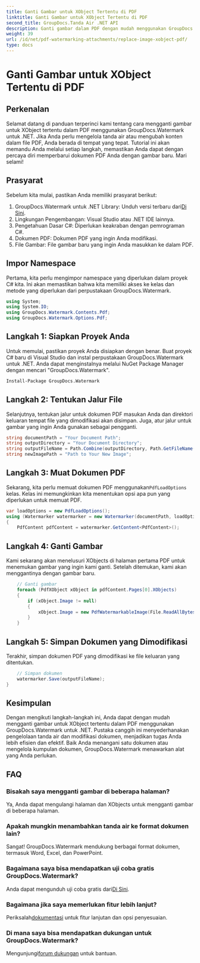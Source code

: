 ```yaml
---
title: Ganti Gambar untuk XObject Tertentu di PDF
linktitle: Ganti Gambar untuk XObject Tertentu di PDF
second_title: GroupDocs.Tanda Air .NET API
description: Ganti gambar dalam PDF dengan mudah menggunakan GroupDocs.Watermark untuk .NET dengan panduan langkah demi langkah ini. Sempurna untuk mengelola konten PDF secara efisien.
weight: 39
url: /id/net/pdf-watermarking-attachments/replace-image-xobject-pdf/
type: docs
---
```

# Ganti Gambar untuk XObject Tertentu di PDF

## Perkenalan
Selamat datang di panduan terperinci kami tentang cara mengganti gambar untuk XObject tertentu dalam PDF menggunakan GroupDocs.Watermark untuk .NET. Jika Anda perlu mengelola tanda air atau mengubah konten dalam file PDF, Anda berada di tempat yang tepat. Tutorial ini akan memandu Anda melalui setiap langkah, memastikan Anda dapat dengan percaya diri memperbarui dokumen PDF Anda dengan gambar baru. Mari selami!
## Prasyarat
Sebelum kita mulai, pastikan Anda memiliki prasyarat berikut:
1.  GroupDocs.Watermark untuk .NET Library: Unduh versi terbaru dari[Di Sini](https://releases.groupdocs.com/Watermark/net/).
2. Lingkungan Pengembangan: Visual Studio atau .NET IDE lainnya.
3. Pengetahuan Dasar C#: Diperlukan keakraban dengan pemrograman C#.
4. Dokumen PDF: Dokumen PDF yang ingin Anda modifikasi.
5. File Gambar: File gambar baru yang ingin Anda masukkan ke dalam PDF.

## Impor Namespace
Pertama, kita perlu mengimpor namespace yang diperlukan dalam proyek C# kita. Ini akan memastikan bahwa kita memiliki akses ke kelas dan metode yang diperlukan dari perpustakaan GroupDocs.Watermark.
```csharp
using System;
using System.IO;
using GroupDocs.Watermark.Contents.Pdf;
using GroupDocs.Watermark.Options.Pdf;
```
## Langkah 1: Siapkan Proyek Anda
Untuk memulai, pastikan proyek Anda disiapkan dengan benar. Buat proyek C# baru di Visual Studio dan instal perpustakaan GroupDocs.Watermark untuk .NET. Anda dapat menginstalnya melalui NuGet Package Manager dengan mencari "GroupDocs.Watermark".
```sh
Install-Package GroupDocs.Watermark
```
## Langkah 2: Tentukan Jalur File
Selanjutnya, tentukan jalur untuk dokumen PDF masukan Anda dan direktori keluaran tempat file yang dimodifikasi akan disimpan. Juga, atur jalur untuk gambar yang ingin Anda gunakan sebagai pengganti.
```csharp
string documentPath = "Your Document Path";
string outputDirectory = "Your Document Directory";
string outputFileName = Path.Combine(outputDirectory, Path.GetFileName(documentPath));
string newImagePath = "Path to Your New Image";
```
## Langkah 3: Muat Dokumen PDF
 Sekarang, kita perlu memuat dokumen PDF menggunakan`PdfLoadOptions` kelas. Kelas ini memungkinkan kita menentukan opsi apa pun yang diperlukan untuk memuat PDF.
```csharp
var loadOptions = new PdfLoadOptions();
using (Watermarker watermarker = new Watermarker(documentPath, loadOptions))
{
    PdfContent pdfContent = watermarker.GetContent<PdfContent>();
```
## Langkah 4: Ganti Gambar
Kami sekarang akan menelusuri XObjects di halaman pertama PDF untuk menemukan gambar yang ingin kami ganti. Setelah ditemukan, kami akan menggantinya dengan gambar baru.
```csharp
    // Ganti gambar
    foreach (PdfXObject xObject in pdfContent.Pages[0].XObjects)
    {
        if (xObject.Image != null)
        {
            xObject.Image = new PdfWatermarkableImage(File.ReadAllBytes(newImagePath));
        }
    }
```
## Langkah 5: Simpan Dokumen yang Dimodifikasi
Terakhir, simpan dokumen PDF yang dimodifikasi ke file keluaran yang ditentukan.
```csharp
    // Simpan dokumen
    watermarker.Save(outputFileName);
}
```

## Kesimpulan
Dengan mengikuti langkah-langkah ini, Anda dapat dengan mudah mengganti gambar untuk XObject tertentu dalam PDF menggunakan GroupDocs.Watermark untuk .NET. Pustaka canggih ini menyederhanakan pengelolaan tanda air dan modifikasi dokumen, menjadikan tugas Anda lebih efisien dan efektif. Baik Anda menangani satu dokumen atau mengelola kumpulan dokumen, GroupDocs.Watermark menawarkan alat yang Anda perlukan.
## FAQ
### Bisakah saya mengganti gambar di beberapa halaman?
Ya, Anda dapat mengulangi halaman dan XObjects untuk mengganti gambar di beberapa halaman.
### Apakah mungkin menambahkan tanda air ke format dokumen lain?
Sangat! GroupDocs.Watermark mendukung berbagai format dokumen, termasuk Word, Excel, dan PowerPoint.
### Bagaimana saya bisa mendapatkan uji coba gratis GroupDocs.Watermark?
 Anda dapat mengunduh uji coba gratis dari[Di Sini](https://releases.groupdocs.com/).
### Bagaimana jika saya memerlukan fitur lebih lanjut?
 Periksalah[dokumentasi](https://tutorials.groupdocs.com/Watermark/net/) untuk fitur lanjutan dan opsi penyesuaian.
### Di mana saya bisa mendapatkan dukungan untuk GroupDocs.Watermark?
 Mengunjungi[forum dukungan](https://forum.groupdocs.com/c/watermark/19) untuk bantuan.